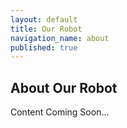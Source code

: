 ```yaml
---
layout: default
title: Our Robot
navigation_name: about
published: true
---
```


## About Our Robot

Content Coming Soon...
